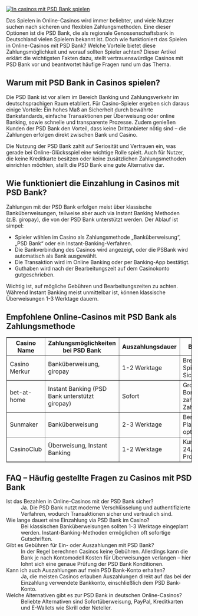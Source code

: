 [![In casinos mit PSD Bank spielen](https://123-caf.pages.dev/gitsignup.png)](https://vrmoo.ru/Bt82HjjY)

<p>Das Spielen in Online-Casinos wird immer beliebter, und viele Nutzer suchen nach sicheren und flexiblen Zahlungsmethoden. Eine dieser Optionen ist die PSD Bank, die als regionale Genossenschaftsbank in Deutschland vielen Spielern bekannt ist. Doch wie funktioniert das Spielen in Online-Casinos mit PSD Bank? Welche Vorteile bietet diese Zahlungsmöglichkeit und worauf sollten Spieler achten? Dieser Artikel erklärt die wichtigsten Fakten dazu, stellt vertrauenswürdige Casinos mit PSD Bank vor und beantwortet häufige Fragen rund um das Thema.</p>  <h2>Warum mit PSD Bank in Casinos spielen?</h2> <p>Die PSD Bank ist vor allem im Bereich Banking und Zahlungsverkehr im deutschsprachigen Raum etabliert. Für Casino-Spieler ergeben sich daraus einige Vorteile: Ein hohes Maß an Sicherheit durch bewährte Bankstandards, einfache Transaktionen per Überweisung oder online Banking, sowie schnelle und transparente Prozesse. Zudem genießen Kunden der PSD Bank den Vorteil, dass keine Drittanbieter nötig sind – die Zahlungen erfolgen direkt zwischen Bank und Casino.</p> <p>Die Nutzung der PSD Bank zahlt auf Seriosität und Vertrauen ein, was gerade bei Online-Glücksspiel eine wichtige Rolle spielt. Auch für Nutzer, die keine Kreditkarte besitzen oder keine zusätzlichen Zahlungsmethoden einrichten möchten, stellt die PSD Bank eine gute Alternative dar.</p>  <h2>Wie funktioniert die Einzahlung in Casinos mit PSD Bank?</h2> <p>Zahlungen mit der PSD Bank erfolgen meist über klassische Banküberweisungen, teilweise aber auch via Instant Banking Methoden (z.B. giropay), die von der PSD Bank unterstützt werden. Der Ablauf ist simpel:</p> <ul>   <li>Spieler wählen im Casino als Zahlungsmethode „Banküberweisung“, „PSD Bank“ oder ein Instant-Banking-Verfahren.</li>   <li>Die Bankverbindung des Casinos wird angezeigt, oder die PSBank wird automatisch als Bank ausgewählt.</li>   <li>Die Transaktion wird im Online Banking oder per Banking-App bestätigt.</li>   <li>Guthaben wird nach der Bearbeitungszeit auf dem Casinokonto gutgeschrieben.</li> </ul> <p>Wichtig ist, auf mögliche Gebühren und Bearbeitungszeiten zu achten. Während Instant Banking meist unmittelbar ist, können klassische Überweisungen 1-3 Werktage dauern.</p>  <h2>Empfohlene Online-Casinos mit PSD Bank als Zahlungsmethode</h2> <table border="1" cellpadding="8" cellspacing="0">   <thead>     <tr>       <th>Casino Name</th>       <th>Zahlungsmöglichkeiten bei PSD Bank</th>       <th>Auszahlungsdauer</th>       <th>Besonderheiten</th>     </tr>   </thead>   <tbody>     <tr>       <td>Casino Merkur</td>       <td>Banküberweisung, giropay</td>       <td>1-2 Werktage</td>       <td>Breites Spielangebot, hohe Sicherheit</td>     </tr>     <tr>       <td>bet-at-home</td>       <td>Instant Banking (PSD Bank unterstützt giropay)</td>       <td>Sofort</td>       <td>Großer Bonusbereich, zahlreiche Zahlungsmethoden</td>     </tr>     <tr>       <td>Sunmaker</td>       <td>Banküberweisung</td>       <td>2-3 Werktage</td>       <td>Benutzerfreundliche Plattform, mobil optimiert</td>     </tr>     <tr>       <td>CasinoClub</td>       <td>Überweisung, Instant Banking</td>       <td>1-2 Werktage</td>       <td>Kundenservice 24/7, attraktive Promotionen</td>     </tr>   </tbody> </table>  <h2>FAQ – Häufig gestellte Fragen zu Casinos mit PSD Bank</h2> <dl>   <dt>Ist das Bezahlen in Online-Casinos mit der PSD Bank sicher?</dt>   <dd>Ja. Die PSD Bank nutzt moderne Verschlüsselung und authentifizierte Verfahren, wodurch Transaktionen sicher und vertraulich sind.</dd>    <dt>Wie lange dauert eine Einzahlung via PSD Bank im Casino?</dt>   <dd>Bei klassischen Banküberweisungen sollten 1-3 Werktage eingeplant werden. Instant-Banking-Methoden ermöglichen oft sofortige Gutschriften.</dd>    <dt>Gibt es Gebühren für Ein- oder Auszahlungen mit PSD Bank?</dt>   <dd>In der Regel berechnen Casinos keine Gebühren. Allerdings kann die Bank je nach Kontomodell Kosten für Überweisungen verlangen – hier lohnt sich eine genaue Prüfung der PSD Bank Konditionen.</dd>    <dt>Kann ich auch Auszahlungen auf mein PSD Bank-Konto erhalten?</dt>   <dd>Ja, die meisten Casinos erlauben Auszahlungen direkt auf das bei der Einzahlung verwendete Bankkonto, einschließlich dem PSD Bank-Konto.</dd>    <dt>Welche Alternativen gibt es zur PSD Bank in deutschen Online-Casinos?</dt>   <dd>Beliebte Alternativen sind Sofortüberweisung, PayPal, Kreditkarten und E-Wallets wie Skrill oder Neteller.</dd> </dl>